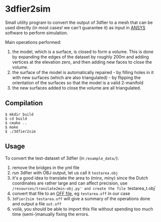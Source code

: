 
# 3dfier2sim
                                            
Small utility program to convert the output of 3dfier to a mesh that can be used directly (in most cases! we can't guarantee it) as input in [ANSYS](http://www.ansys.com/) software to perform simulation.

Main operations performed:

  1. the model, which is a surface, is closed to form a volume. This is done by expanding the edges of the dataset by roughly 200m and adding vertices at the elevation zero, and then adding new faces to close the volume.
  2. the surface of the model is automatically repaired 
    - by filling holes in it with new surfaces (which are also triangulated)
    - by flipping the orientation of the surfaces so that the model is a valid 2-manifold
  3. the new surfaces added to close the volume are all triangulated.

## Compilation

    $ mkdir build
    $ cd build
    $ cmake ..
    $ make
    $ ./3dfier2sim


## Usage

To convert the test-dataset of 3dfier (in `/example_data/`):

  1. remove the bridges in the yml file
  2. run 3dfier with OBJ output, let us call it `testarea.obj`
  3. it's a good idea to translate the area to (minx, miny) since the Dutch coordinates are rather large and can affect precision, use `/resources/translate2min-obj.py' and create the file `testarea_t.obj`
  4. convert that file to an [OFF file](https://en.wikipedia.org/wiki/OFF_(file_format)), eg `testarea.off` in our case
  5. `3dfier2sim testarea.off` will give a summary of the operations done and output a file `out.off`
  6. voilà, you should be able to import this file without spending too much time (semi-)manually fixing the errors.


